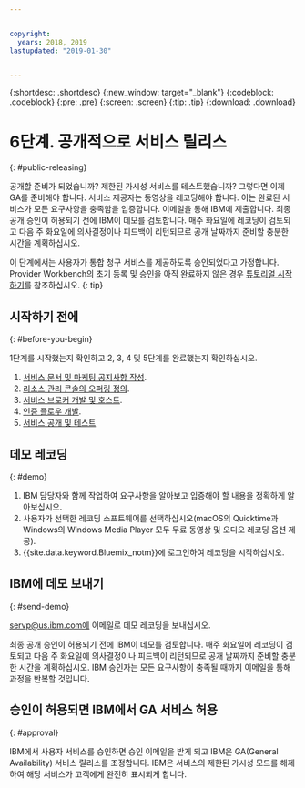 ```yaml
---


copyright:
  years: 2018, 2019 
lastupdated: "2019-01-30"


---
```


{:shortdesc: .shortdesc}
{:new_window: target="_blank"}
{:codeblock: .codeblock}
{:pre: .pre}
{:screen: .screen}
{:tip: .tip}
{:download: .download}

# 6단계. 공개적으로 서비스 릴리스
{: #public-releasing}

공개할 준비가 되었습니까? 제한된 가시성 서비스를 테스트했습니까? 그렇다면 이제 GA를 준비해야 합니다. 서비스 제공자는 동영상을 레코딩해야 합니다. 이는 완료된 서비스가 모든 요구사항을 충족함을 입증합니다. 이메일을 통해 IBM에 제출합니다. 최종 공개 승인이 허용되기 전에 IBM이 데모를 검토합니다. 매주 화요일에 레코딩이 검토되고 다음 주 화요일에 의사결정이나 피드백이 리턴되므로 공개 날짜까지 준비할 충분한 시간을 계획하십시오.

이 단계에서는 사용자가 통합 청구 서비스를 제공하도록 승인되었다고 가정합니다. Provider Workbench의 초기 등록 및 승인을 아직 완료하지 않은 경우 [튜토리얼 시작하기](/docs/third-party?topic=third-party-get-started#get-started)를 참조하십시오.
{: tip}

## 시작하기 전에
{: #before-you-begin}

1단계를 시작했는지 확인하고 2, 3, 4 및 5단계를 완료했는지 확인하십시오.
1. [서비스 문서 및 마케팅 공지사항 작성](/docs/third-party?topic=third-party-content-tasks#content-tasks).
2. [리소스 관리 콘솔의 오퍼링 정의](/docs/third-party?topic=third-party-step2-define#step2-define).
3. [서비스 브로커 개발 및 호스트](/docs/third-party?topic=third-party-step3-osb#step3-osb).
4. [인증 플로우 개발](/docs/third-party?topic=third-party-step4-iam#step4-iam).
5. [서비스 공개 및 테스트](/docs/third-party?topic=third-party-step5-pubtest#step5-pubtest)


## 데모 레코딩
{: #demo}

1. IBM 담당자와 함께 작업하여 요구사항을 알아보고 입증해야 할 내용을 정확하게 알아보십시오.
2. 사용자가 선택한 레코딩 소프트웨어를 선택하십시오(macOS의 Quicktime과 Windows의 Windows Media Player 모두 무료 동영상 및 오디오 레코딩 옵션 제공).
3. {{site.data.keyword.Bluemix_notm}}에 로그인하여 레코딩을 시작하십시오.

## IBM에 데모 보내기
{: #send-demo}

servp@us.ibm.com에 이메일로 데모 레코딩을 보내십시오.

최종 공개 승인이 허용되기 전에 IBM이 데모를 검토합니다. 매주 화요일에 레코딩이 검토되고 다음 주 화요일에 의사결정이나 피드백이 리턴되므로 공개 날짜까지 준비할 충분한 시간을 계획하십시오. IBM 승인자는 모든 요구사항이 충족될 때까지 이메일을 통해 과정을 반복할 것입니다.

## 승인이 허용되면 IBM에서 GA 서비스 허용
{: #approval}

IBM에서 사용자 서비스를 승인하면 승인 이메일을 받게 되고 IBM은 GA(General Availability) 서비스 릴리스를 조정합니다. IBM은 서비스의 제한된 가시성 모드를 해제하여 해당 서비스가 고객에게 완전히 표시되게 합니다.

